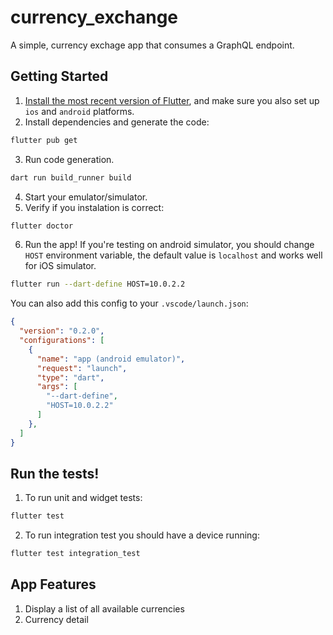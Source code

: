 # currency_exchange

A simple, currency exchage app that consumes a GraphQL endpoint.

## Getting Started
1. [Install the most recent version of Flutter](https://docs.flutter.dev/get-started/install), and make sure you also set up `ios` and `android` platforms.
2. Install dependencies and generate the code:
```bash
flutter pub get
```
3. Run code generation.
```bash
dart run build_runner build
```
4. Start your emulator/simulator.
5. Verify if you instalation is correct:
```bash
flutter doctor
```
6. Run the app! 
If you're testing on android simulator, you should change `HOST` environment variable, the default value is `localhost` and works well for iOS simulator.
```bash
flutter run --dart-define HOST=10.0.2.2
```

You can also add this config to your `.vscode/launch.json`:
```json
{
  "version": "0.2.0",
  "configurations": [
    {
      "name": "app (android emulator)",
      "request": "launch",
      "type": "dart",
      "args": [
        "--dart-define",
        "HOST=10.0.2.2"
      ]
    },
  ]
}
```

## Run the tests!
1. To run unit and widget tests:
```bash
flutter test
```
2. To run integration test you should have a device running:
```bash
flutter test integration_test
```

## App Features
1. Display a list of all available currencies
2. Currency detail
